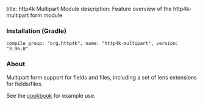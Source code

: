 title: http4k Multipart Module
description: Feature overview of the http4k-multipart form module

### Installation (Gradle)
```compile group: "org.http4k", name: "http4k-multipart", version: "3.96.0"```

### About

Multipart form support for fields and files, including a set of lens extensions for fields/files.

See the [cookbook](/cookbook/multipart_forms/) for example use.
